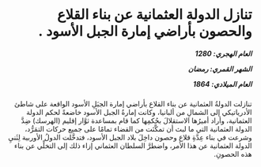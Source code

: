 <h1 dir="rtl">تنازل الدولة العثمانية عن بناء القلاع والحصون بأراضي إمارة الجبل الأسود .</h1>

<h5 dir="rtl">العام الهجري:  1280

الشهر القمري: رمضان

العام الميلادي: 1864</h5>

<p dir="rtl">تنازلت الدولةُ العثمانية عن بناء القلاع بأراضي إمارة الجبَلِ الأسود الواقعة على شاطئ الأدرياتيكي إلى الشمالِ من ألبانيا، وكانت إمارةُ الجبل الأسود خاضعةً لحكم الدولة العثمانية، وأراد أميرُها الاستقلالَ بحُكمِها كما قام بمساعدة ثوَّار إقليم (الهرسك) ضِدَّ الدولة العثمانية التي ما لبث أن تمكَّنَت من القضاء تمامًا على جميع حركات التمَرُّد، وشرعت في بناء عِدَّةِ قلاع وحصون داخِلَ بلاد الجبل الأسود، فتدخَّلت الدولُ الأوربية لِثَنيِ الدولة العثمانية عن هذا الأمر، واضطرَّ السلطان العثماني إزاء ذلك إلى التخلِّي عن بناء هذه الحصونِ.</p></br>
